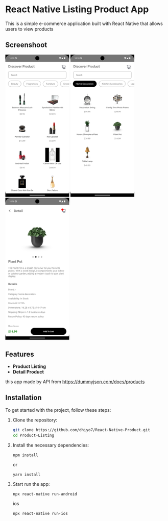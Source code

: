 # React Native Listing Product App

This is a simple e-commerce application built with React Native that allows users to view products

## Screenshoot
[<img src="screenshoot/home.png" width="200"/>](home.png)
[<img src="screenshoot/home-filter.png" width="200"/>](home-filter.png)
[<img src="screenshoot/detail-product.png" width="200"/>](detail-product.png)

## Features

- **Product Listing**
- **Detail Product**

this app made by API from https://dummyjson.com/docs/products

## Installation

To get started with the project, follow these steps:

1. Clone the repository:

   ```bash
   git clone https://github.com/dhiyo7/React-Native-Product.git
   cd Product-Listing
   ```
2. Install the necessary dependencies:
   ```
   npm install
   ```
   or
   ```
   yarn install
   ```
3. Start run the app:
   ```
   npx react-native run-android
   ```
   ios
   ```
   npx react-native run-ios
   ```
